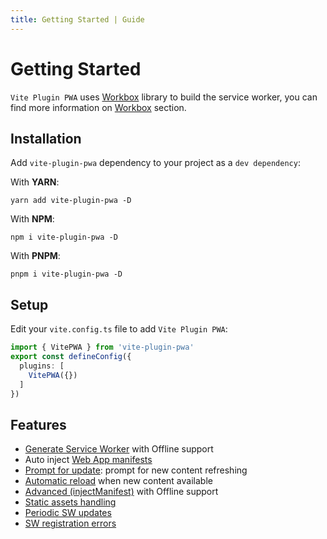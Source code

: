 ```yaml
---
title: Getting Started | Guide
---
```


# Getting Started

`Vite Plugin PWA` uses [Workbox](https://developers.google.com/web/tools/workbox) <outbound-link /> library to build the service worker,
you can find more information on [Workbox](/workbox/) section.


## Installation

Add `vite-plugin-pwa` dependency to your project as a `dev dependency`:

With **YARN**:
```shell
yarn add vite-plugin-pwa -D
```

With **NPM**:
```shell
npm i vite-plugin-pwa -D
```

With **PNPM**:
```shell
pnpm i vite-plugin-pwa -D
```

## Setup

Edit your `vite.config.ts` file to add `Vite Plugin PWA`:

```ts
import { VitePWA } from 'vite-plugin-pwa'
export const defineConfig({
  plugins: [
    VitePWA({})
  ]    
})
```

## Features

- [Generate Service Worker](/guide/generate.html) with Offline support
- Auto inject [Web App manifests](https://developer.mozilla.org/en-US/docs/Web/Manifest) <outbound-link />
- [Prompt for update](/guide/prompt-for-update.html): prompt for new content refreshing
- [Automatic reload](/guide/auto-update.html) when new content available
- [Advanced (injectManifest)](/guide/inject-manifest.html) with Offline support
- [Static assets handling](/guide/static-assets.html)
- [Periodic SW updates](/guide/periodic-sw-updates.html)
- [SW registration errors](/guide/sw-registration-errors.html)


